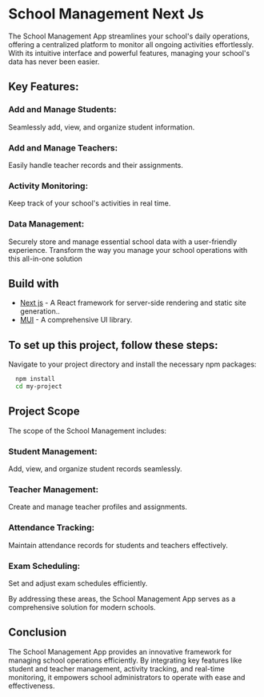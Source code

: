 # School Management Next Js 
The School Management App streamlines your school's daily operations, offering a centralized platform to monitor all ongoing activities effortlessly. With its intuitive interface and powerful features, managing your school's data has never been easier.

## Key Features:
### Add and Manage Students: 
   Seamlessly add, view, and organize student information.
### Add and Manage Teachers:
  Easily handle teacher records and their assignments.
### Activity Monitoring: 
  Keep track of your school's activities in real time.
### Data Management: 
  Securely store and manage essential school data with a user-friendly experience.
Transform the way you manage your school operations with this all-in-one solution
## Build with
* [Next js](https://nextjs.org/) - A React framework for server-side rendering and static site generation..
* [MUI](https://mui.com/) - A comprehensive UI library.

## To set up this project, follow these steps:

Navigate to your project directory and install the necessary npm packages:

```bash
  npm install 
  cd my-project
```

## Project Scope
The scope of the School Management includes:

### Student Management: 
Add, view, and organize student records seamlessly.
### Teacher Management:
Create and manage teacher profiles and assignments.
### Attendance Tracking:
Maintain attendance records for students and teachers effectively.
### Exam Scheduling:
Set and adjust exam schedules efficiently.

By addressing these areas, the School Management App serves as a comprehensive solution for modern schools.
## Conclusion
The School Management App provides an innovative framework for managing school operations efficiently. By integrating key features like student and teacher management, activity tracking, and real-time monitoring, it empowers school administrators to operate with ease and effectiveness.

